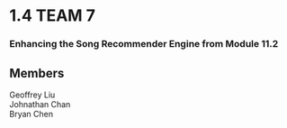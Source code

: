 # 1.4 TEAM 7

### Enhancing the Song Recommender Engine from Module 11.2

## Members
Geoffrey Liu<br>
Johnathan Chan<br>
Bryan Chen